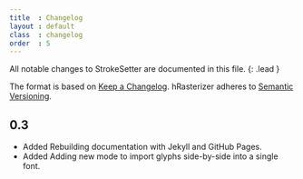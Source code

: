 ```yaml
---
title  : Changelog
layout : default
class  : changelog
order  : 5
---
```


All notable changes to StrokeSetter are documented in this file.
{: .lead }

The format is based on [Keep a Changelog](https://keepachangelog.com/en/1.0.0/).
hRasterizer adheres to [Semantic Versioning](https://semver.org/spec/v2.0.0.html).

<!--

semantic versioning: MAJOR.MINOR.PATCH
see http://keepachangelog.com/

| MAJOR | incompatible API changes                           |
| MINOR | new functionality in a backwards compatible manner |
| PATCH | backwards compatible bug fixes                     |

additional labels for pre-release and build 
as extensions to the MAJOR.MINOR.PATCH format

types of changes:

- `Added` for new features.
- `Changed` for changes in existing functionality.
- `Deprecated` for soon-to-be removed features.
- `Removed` for now removed features.
- `Fixed` for any bug fixes.
- `Security` in case of vulnerabilities.

-->

0.3
-----

- <span class='badge'>Added</span> Rebuilding documentation with Jekyll and GitHub Pages.
- <span class='badge'>Added</span> Adding new mode to import glyphs side-by-side into a single font.